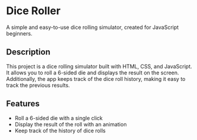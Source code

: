 # Dice Roller
A simple and easy-to-use dice rolling simulator, created for JavaScript beginners.

## Description
This project is a dice rolling simulator built with HTML, CSS, and JavaScript. It allows you to roll a 6-sided die and displays the result on the screen. Additionally, the app keeps track of the dice roll history, making it easy to track the previous results.

## Features
- Roll a 6-sided die with a single click
- Display the result of the roll with an animation
- Keep track of the history of dice rolls

